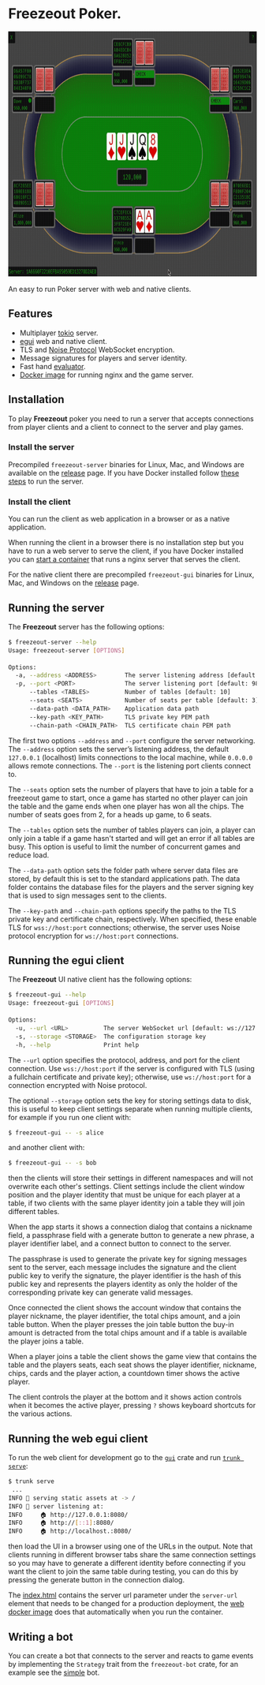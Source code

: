 # Freezeout Poker.

<p align="center">
  <img alt="Freezeout UI" src="media/freezeout.gif" height="497" width="800">
</p>

An easy to run Poker server with web and native clients.

## Features

- Multiplayer [tokio][tokio-link] server.
- [egui][egui-link] web and native client.
- TLS and [Noise Protocol][noise-link] WebSocket encryption.
- Message signatures for players and server identity.
- Fast hand [evaluator](./crates/eval/).
- [Docker image](./docker/) for running nginx and the game server.

## Installation

To play **Freezeout** poker you need to run a server that accepts connections from
player clients and a client to connect to the server and play games.

### Install the server

Precompiled `freezeout-server` binaries for Linux, Mac, and Windows are available on
the [release][release-link] page. If you have Docker installed follow [these
steps](docker#run-the-poker-server) to run the server.

### Install the client

You can run the client as web application in a browser or as a native application.

When running the client in a browser there is no installation step but you have to
run a web server to serve the client, if you have Docker installed you can [start a
container](docker#run-the-web-server) that runs a nginx server that serves the
client.

For the native client there are precompiled `freezeout-gui` binaries for Linux,
Mac, and Windows on the [release][release-link] page.

## Running the server

The **Freezeout** server has the following options:

```bash
$ freezeout-server --help
Usage: freezeout-server [OPTIONS]

Options:
  -a, --address <ADDRESS>        The server listening address [default: 127.0.0.1]
  -p, --port <PORT>              The server listening port [default: 9871]
      --tables <TABLES>          Number of tables [default: 10]
      --seats <SEATS>            Number of seats per table [default: 3]
      --data-path <DATA_PATH>    Application data path
      --key-path <KEY_PATH>      TLS private key PEM path
      --chain-path <CHAIN_PATH>  TLS certificate chain PEM path
```

The first two options `--address` and `--port` configure the server networking. The
`--address` option sets the server’s listening address, the default `127.0.0.1`
(localhost) limits connections to the local machine, while `0.0.0.0` allows remote
connections. The `--port` is the listening port clients connect to.

The `--seats` option sets the number of players that have to join a table for a
freezeout game to start, once a game has started no other player can join the table
and the game ends when one player has won all the chips. The number of seats goes
from 2, for a heads up game, to 6 seats.

The `--tables` option sets the number of tables players can join, a player can only
join a table if a game hasn't started and will get an error if all tables are busy.
This option is useful to limit the number of concurrent games and reduce load.

The `--data-path` option sets the folder path where server data files are stored, by
default this is set to the standard applications path. The data folder contains the
database files for the players and the server signing key that is used to sign
messages sent to the clients.

The `--key-path` and `--chain-path` options specify the paths to the TLS private key
and certificate chain, respectively. When specified, these enable TLS for
`wss://host:port` connections; otherwise, the server uses Noise protocol encryption
for `ws://host:port` connections.

## Running the egui client

The **Freezeout** UI native client has the following options:

```bash
$ freezeout-gui --help
Usage: freezeout-gui [OPTIONS]

Options:
  -u, --url <URL>          The server WebSocket url [default: ws://127.0.0.1:9871]
  -s, --storage <STORAGE>  The configuration storage key
  -h, --help               Print help
```

The `--url` option specifies the protocol, address, and port for the client
connection. Use `wss://host:port` if the server is configured with TLS (using a
fullchain certificate and private key); otherwise, use `ws://host:port` for a
connection encrypted with Noise protocol.

The optional `--storage` option sets the key for storing settings data to disk, this
is useful to keep client settings separate when running multiple clients, for example
if you run one client with:

```bash
$ freezeout-gui -- -s alice
```

and another client with:

```bash
$ freezeout-gui -- -s bob
```

then the clients will store their settings in different namespaces and will not
overwrite each other's settings. Client settings include the client window position
and the player identity that must be unique for each player at a table, if two
clients with the same player identity join a table they will join different tables.

When the app starts it shows a connection dialog that contains a nickname field, a
passphrase field with a generate button to generate a new phrase, a player identifier
label, and a connect button to connect to the server.

The passphrase is used to generate the private key for signing messages sent to the
server, each message includes the signature and the client public key to verify the
signature, the player identifier is the hash of this public key and represents the
players identity as only the holder of the corresponding private key can generate
valid messages.

Once connected the client shows the account window that contains the player nickname,
the player identifier, the total chips amount, and a join table button. When the
player presses the join table button the buy-in amount is detracted from the total
chips amount and if a table is available the player joins a table.

When a player joins a table the client shows the game view that contains the table
and the players seats, each seat shows the player identifier, nickname, chips, cards
and the player action, a countdown timer shows the active player.

The client controls the player at the bottom and it shows action controls when it
becomes the active player, pressing `?` shows keyboard shortcuts for the various
actions.

## Running the web egui client

To run the web client for development go to the [`gui`](./crates/gui/) crate and run
[`trunk serve`][trunk-link]:

```bash
$ trunk serve
 ...
INFO 📡 serving static assets at -> /
INFO 📡 server listening at:
INFO     🏠 http://127.0.0.1:8080/
INFO     🏠 http://[::1]:8080/
INFO     🏠 http://localhost.:8080/
```

then load the UI in a browser using one of the URLs in the output. Note that clients
running in different browser tabs share the same connection settings so you may have
to generate a different identity before connecting if you want the client to join the
same table during testing, you can do this by pressing the generate button in the
connection dialog.

The [index.html](./crates/gui/index.html) contains the server url parameter under the
`server-url` element that needs to be changed for a production deployment, the [web
docker image](docker#run-the-web-server) does that automatically when you run the
container.

## Writing a bot

You can create a bot that connects to the server and reacts to game events by
implementing the `Strategy` trait from the `freezeout-bot` crate, for an example see
the [simple](./crates/bot/examples/simple.rs) bot.

[egui-link]: https://github.com/emilk/egui
[cterm-link]: https://github.com/crossterm-rs/crossterm
[noise-link]: https://noiseprotocol.org/
[tokio-link]: https://tokio.rs/
[trunk-link]: htntps://trunkrs.dev/
[release-link]: https://github.com/vincev/freezeout/releases/latest

